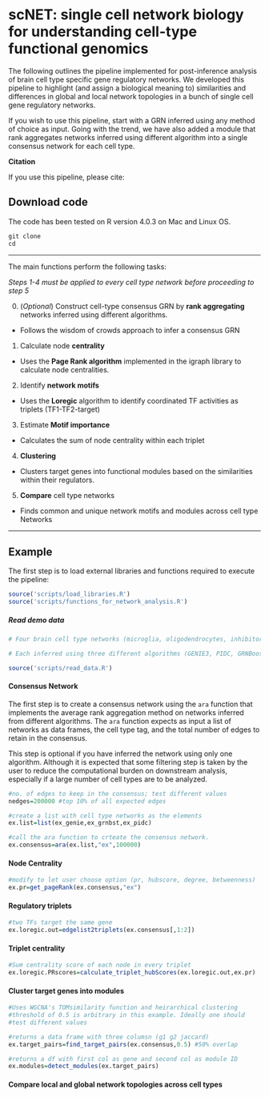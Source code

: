 # scNET: single cell network biology for understanding cell-type functional genomics


The following outlines the pipeline implemented for post-inference analysis of brain cell type specific gene regulatory networks. We developed this pipeline to highlight (and assign a biological meaning to) similarities and differences in global and local network topologies in a bunch of single cell gene regulatory networks.

If you wish to use this pipeline, start with a GRN inferred using any method of choice as input. Going with the trend, we have also added a module that rank aggregates networks inferred using different algorithm into a single consensus network for each cell type.

**Citation**

If you use this pipeline, please cite:

## Download code
The code has been tested on R version 4.0.3 on Mac and Linux OS.

```r
git clone
cd
```
___

The main functions perform the following tasks:  


*Steps 1-4 must be applied to every cell type network before proceeding to step 5*

0. (*Optional*) Construct cell-type consensus GRN by **rank aggregating** networks inferred using different algorithms.
  -  Follows the wisdom of crowds approach to infer a consensus GRN


1. Calculate node **centrality**
  - Uses the **Page Rank algorithm** implemented in the igraph library to calculate node centralities.  


2. Identify **network motifs**
  * Uses the **Loregic** algorithm to identify coordinated TF activities as triplets (TF1-TF2-target)  


3. Estimate **Motif importance**   
  * Calculates the sum of node centrality within each triplet


4. **Clustering**
  * Clusters target genes into functional modules based on the similarities within their regulators.    


5. **Compare** cell type networks  
  * Finds common and unique network motifs and modules across cell type Networks

___

## Example
The first step is to load external libraries and functions required to execute the pipeline:

```r
source('scripts/load_libraries.R')
source('scripts/functions_for_network_analysis.R')
```

##### Read demo data
```r
# Four brain cell type networks (microglia, oligodendrocytes, inhibitory and excitatory neurons)

# Each inferred using three different algorithms (GENIE3, PIDC, GRNBoost2)

source('scripts/read_data.R')
```

#### Consensus Network


The first step is to create a consensus network using the `ara` function that implements the average rank aggregation method on
networks inferred from different algorithms. The `ara` function expects as input a list of networks as data frames, the cell type tag, and the total number of edges to retain in the consensus.

This step is optional if you have inferred the network using only one algorithm. Although it is expected that some filtering step is taken by the user to reduce the computational burden on downstream analysis, especially if a large number of cell types are to be analyzed.    

```r
#no. of edges to keep in the consensus; test different values
nedges=200000 #top 10% of all expected edges

#create a list with cell type networks as the elements
ex.list=list(ex_genie,ex_grnbst,ex_pidc)

#call the ara function to crteate the consensus network.
ex.consensus=ara(ex.list,"ex",100000)

```

#### Node Centrality
```r
#modify to let user choose option (pr, hubscore, degree, betweenness)
ex.pr=get_pageRank(ex.consensus,"ex")
```
#### Regulatory triplets  
```r
#two TFs target the same gene
ex.loregic.out=edgelist2triplets(ex.consensus[,1:2])
```
#### Triplet centrality
```r
#Sum centrality score of each node in every triplet
ex.loregic.PRscores=calculate_triplet_hubScores(ex.loregic.out,ex.pr)
```

#### Cluster target genes into modules
```r
#Uses WGCNA's TOMsimilarity function and heirarchical clustering
#threshold of 0.5 is arbitrary in this example. Ideally one should
#test different values

#returns a data frame with three columsn (g1 g2 jaccard)
ex.target_pairs=find_target_pairs(ex.consensus,0.5) #50% overlap

#returns a df with first col as gene and second col as module ID
ex.modules=detect_modules(ex.target_pairs)
```

#### Compare local and global network topologies across cell types
